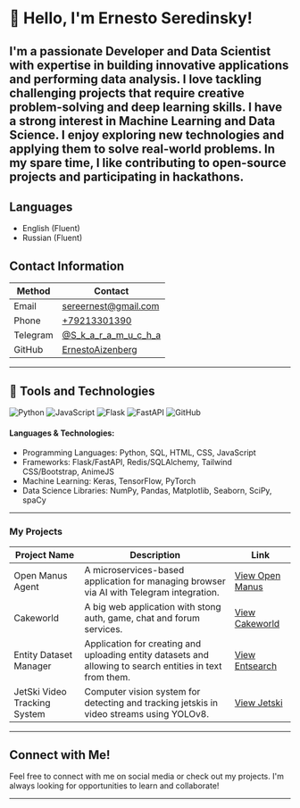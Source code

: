# 👋 Hello, I'm Ernesto Seredinsky!

I'm a passionate Developer and Data Scientist with expertise in building innovative applications and performing data analysis. I love tackling challenging projects that require creative problem-solving and deep learning skills.
I have a strong interest in Machine Learning and Data Science. I enjoy exploring new technologies and applying them to solve real-world problems. In my spare time, I like contributing to open-source projects and participating in hackathons.
---
## Languages
- English (Fluent)
- Russian (Fluent)

## Contact Information

| Method     | Contact                                      |
|------------|----------------------------------------------|
| Email  | [sereernest@gmail.com](mailto:sereernest@gmail.com) |
| Phone  | [+79213301390](tel:+79213301390)            |
| Telegram| [@S_k_a_r_a_m_u_c_h_a](https://t.me/S_k_a_r_a_m_u_c_h_a) |
| GitHub | [ErnestoAizenberg](https://github.com/ErnestoAizenberg) |

---
## 🔧 Tools and Technologies

![Python](https://img.shields.io/badge/Python-3776AB?style=flat-square&logo=python&logoColor=white)
![JavaScript](https://img.shields.io/badge/JavaScript-F7DF1E?style=flat-square&logo=javascript&logoColor=black)
![Flask](https://img.shields.io/badge/Flask-000000?style=flat-square&logo=flask&logoColor=white)
![FastAPI](https://img.shields.io/badge/FastAPI-009688?style=flat-square&logo=fastapi&logoColor=white)
![GitHub](https://img.shields.io/badge/GitHub-181717?style=flat-square&logo=github&logoColor=white)  
#### Languages & Technologies:
- Programming Languages: Python, SQL, HTML, CSS, JavaScript
- Frameworks: Flask/FastAPI, Redis/SQLAlchemy, Tailwind CSS/Bootstrap, AnimeJS
- Machine Learning: Keras, TensorFlow, PyTorch
- Data Science Libraries: NumPy, Pandas, Matplotlib, Seaborn, SciPy, spaCy
---


### My Projects
| Project Name          | Description                                           | Link                                      |
|----------------------|-------------------------------------------------------|-------------------------------------------|
| Open Manus Agent | A microservices-based application for managing browser via AI with Telegram integration. | [View Open Manus](https://github.com/ErnestoAizenberg/open-manus-agent) |
| Cakeworld        | A big web application with stong auth, game, chat and forum services.    | [View Cakeworld](https://github.com/ErnestoAizenberg/cakeworld) |
| Entity Dataset Manager | Application for creating and uploading entity datasets and allowing to search entities in text from them. | [View Entsearch](https://github.com/ErnestoAizenberg/entsearch) |
| JetSki Video Tracking System | Computer vision system for detecting and tracking jetskis in video streams using YOLOv8. | [View Jetski](https://github.com/ErnestoAizenberg/jetski-tracker) |

---

## Connect with Me!
Feel free to connect with me on social media or check out my projects. I'm always looking for opportunities to learn and collaborate! 

---
